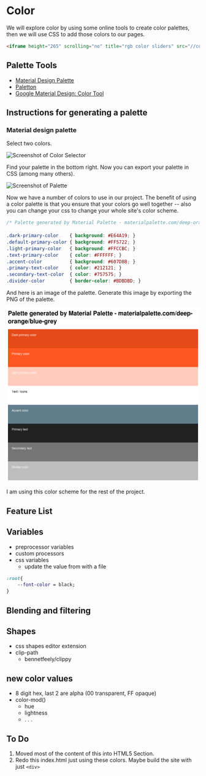 # Color

We will explore color by using some online tools to create color palettes, then we will use CSS to add those colors to our pages. 
```html
<iframe height="265" scrolling="no" title="rgb color sliders" src="//codepen.io/instructionalist/embed/XEOwBp/?height=265&theme-id=0&default-tab=result&embed-version=2" frameborder="no" allowtransparency="true" allowfullscreen="true" style="width: 100%;"></iframe>
```

## Palette Tools
* [Material Design Palette](https://www.materialpalette.com/)
* [Paletton](http://paletton.com)
* [Google Material Design: Color Tool](https://material.io/color/)

## Instructions for generating a palette

### Material design palette
Select two colors. 

![Screenshot of Color Selector](http://via.placeholder.com/640x480)

Find your palette in the bottom right. Now you can export your palette in CSS (among many others).

![Screenshot of Palette](http://via.placeholder.com/640x480)

Now we have a number of colors to use in our project. The benefit of using a color palette is that you ensure that your colors go well together -- also you can change your css to change your whole site's color scheme. 

```css
/* Palette generated by Material Palette - materialpalette.com/deep-orange/blue-grey */

.dark-primary-color    { background: #E64A19; }
.default-primary-color { background: #FF5722; }
.light-primary-color   { background: #FFCCBC; }
.text-primary-color    { color: #FFFFFF; }
.accent-color          { background: #607D8B; }
.primary-text-color    { color: #212121; }
.secondary-text-color  { color: #757575; }
.divider-color         { border-color: #BDBDBD; }
```

And here is an image of the palette. Generate this image by exporting the PNG of the palette.

![Palette](palette.png)

I am using this color scheme for the rest of the project. 

## Feature List
## Variables
* preprocessor variables
* custom processors
* css variables 
    * update the value from with a file

```css
:root{
    --font-color = black;
}
```

## Blending and filtering

## Shapes
* css shapes editor extension
* clip-path
    * bennetfeely/clippy

## new color values
* 8 digit hex, last 2 are alpha (00 transparent, FF opaque)
* color-mod()
    * hue
    * lightness
    * . . .

## To Do
1. Moved most of the content of this into HTML5 Section. 
2. Redo this index.html just using these colors. Maybe build the site with just `<div>`

